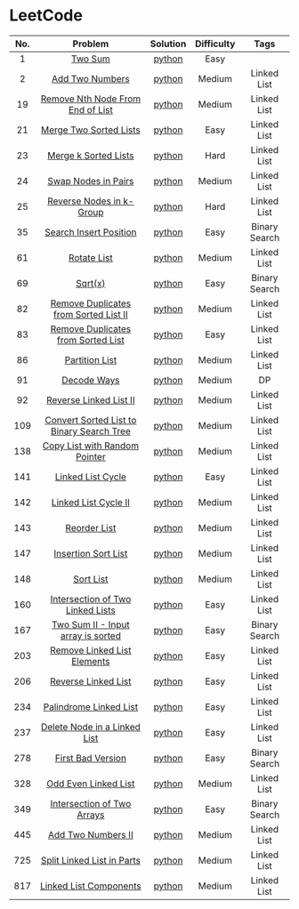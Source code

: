 # LeetCode

| No. | Problem | Solution | Difficulty | Tags |
|:---:|:-------:|:--------:|:----------:|:----:|
|1|[Two Sum](https://leetcode.com/problems/two-sum/description/)|[python](https://github.com/ZiwenJin/LeetCode/blob/master/1.%20Two%20Sum.ipynb)|Easy||
|2|[Add Two Numbers](https://leetcode.com/problems/add-two-numbers/description/)|[python](https://github.com/ZiwenJin/LeetCode/blob/master/2.%20Add%20Two%20Numbers.ipynb)|Medium|Linked List|
|19|[Remove Nth Node From End of List](https://leetcode.com/problems/remove-nth-node-from-end-of-list/description/)|[python](https://github.com/ZiwenJin/LeetCode/blob/master/19.%20Remove%20Nth%20Node%20From%20End%20of%20List.ipynb)|Medium|Linked List|
|21|[Merge Two Sorted Lists](https://leetcode.com/problems/merge-two-sorted-lists/description/)|[python](https://github.com/ZiwenJin/LeetCode/blob/master/21.%20Merge%20Two%20Sorted%20Lists.ipynb)|Easy|Linked List|
|23|[Merge k Sorted Lists](https://leetcode.com/problems/merge-k-sorted-lists/description/)|[python](https://github.com/ZiwenJin/LeetCode/blob/master/23.%20Merge%20k%20Sorted%20Lists.ipynb)|Hard|Linked List|
|24|[Swap Nodes in Pairs](https://leetcode.com/problems/swap-nodes-in-pairs/description/)|[python](https://github.com/ZiwenJin/LeetCode/blob/master/24.%20Swap%20Nodes%20in%20Pairs.ipynb)|Medium|Linked List|
|25|[Reverse Nodes in k-Group](https://leetcode.com/problems/reverse-nodes-in-k-group/description/)|[python](https://github.com/ZiwenJin/LeetCode/blob/master/25.%20Reverse%20Nodes%20in%20k-Group.ipynb)|Hard|Linked List|
|35|[Search Insert Position](https://leetcode.com/problems/search-insert-position/description/)|[python](https://github.com/ZiwenJin/LeetCode/blob/master/35.%20Search%20Insert%20Position.ipynb)|Easy|Binary Search|
|61|[Rotate List](https://leetcode.com/problems/rotate-list/description/)|[python](https://github.com/ZiwenJin/LeetCode/blob/master/61.%20Rotate%20List.ipynb)|Medium|Linked List|
|69|[Sqrt(x)](https://leetcode.com/problems/sqrtx/description/)|[python](https://github.com/ZiwenJin/LeetCode/blob/master/69.%20Sqrt(x).ipynb)|Easy|Binary Search|
|82|[Remove Duplicates from Sorted List II](https://leetcode.com/problems/remove-duplicates-from-sorted-list-ii/description/)|[python](https://github.com/ZiwenJin/LeetCode/blob/master/82.%20Remove%20Duplicates%20from%20Sorted%20List%20II.ipynb)|Medium|Linked List|
|83|[Remove Duplicates from Sorted List](https://leetcode.com/problems/remove-duplicates-from-sorted-list/description/)|[python](https://github.com/ZiwenJin/LeetCode/blob/master/83.%20Remove%20Duplicates%20from%20Sorted%20List.ipynb)|Easy|Linked List|
|86|[Partition List](https://leetcode.com/problems/partition-list/description/)|[python](https://github.com/ZiwenJin/LeetCode/blob/master/86.%20Partition%20List.ipynb)|Medium|Linked List|
|91|[Decode Ways](https://leetcode.com/problems/decode-ways/description/)|[python](https://github.com/ZiwenJin/LeetCode/blob/master/91.%20Decode%20Ways.ipynb)|Medium|DP|
|92|[Reverse Linked List II](https://leetcode.com/problems/reverse-linked-list-ii/description/)|[python](https://github.com/ZiwenJin/LeetCode/blob/master/92.%20Reverse%20Linked%20List%20II.ipynb)|Medium|Linked List|
|109|[Convert Sorted List to Binary Search Tree](https://leetcode.com/problems/convert-sorted-list-to-binary-search-tree/description/)|[python](https://github.com/ZiwenJin/LeetCode/blob/master/109.%20Convert%20Sorted%20List%20to%20Binary%20Search%20Tree.ipynb)|Medium|Linked List|
|138|[Copy List with Random Pointer](https://leetcode.com/problems/copy-list-with-random-pointer/description/)|[python](https://github.com/ZiwenJin/LeetCode/blob/master/138.%20Copy%20List%20with%20Random%20Pointer.ipynb)|Medium|Linked List|
|141|[Linked List Cycle](https://leetcode.com/problems/linked-list-cycle/description/)|[python](https://github.com/ZiwenJin/LeetCode/blob/master/141.%20Linked%20List%20Cycle.ipynb)|Easy|Linked List|
|142|[Linked List Cycle II](https://leetcode.com/problems/linked-list-cycle-ii/description/)|[python](https://github.com/ZiwenJin/LeetCode/blob/master/142.%20Linked%20List%20Cycle%20II.ipynb)|Medium|Linked List|
|143|[Reorder List](https://leetcode.com/problems/reorder-list/description/)|[python](https://github.com/ZiwenJin/LeetCode/blob/master/143.%20Reorder%20List.ipynb)|Medium|Linked List|
|147|[Insertion Sort List](https://leetcode.com/problems/insertion-sort-list/description/)|[python](https://github.com/ZiwenJin/LeetCode/blob/master/147.%20Insertion%20Sort%20List.ipynb)|Medium|Linked List|
|148|[Sort List](https://leetcode.com/problems/sort-list/description/)|[python](https://github.com/ZiwenJin/LeetCode/blob/master/148.%20Sort%20List.ipynb)|Medium|Linked List|
|160|[Intersection of Two Linked Lists](https://leetcode.com/problems/intersection-of-two-linked-lists/description/)|[python](https://github.com/ZiwenJin/LeetCode/blob/master/160.%20Intersection%20of%20Two%20Linked%20Lists.ipynb)|Easy|Linked List|
|167|[Two Sum II - Input array is sorted](https://leetcode.com/problems/two-sum-ii-input-array-is-sorted/description/)|[python](https://github.com/ZiwenJin/LeetCode/blob/master/167.%20Two%20Sum%20II%20-%20Input%20array%20is%20sorted.ipynb)|Easy|Binary Search|
|203|[Remove Linked List Elements](https://leetcode.com/problems/remove-linked-list-elements/description/)|[python](https://github.com/ZiwenJin/LeetCode/blob/master/203.%20Remove%20Linked%20List%20Elements.ipynb)|Easy|Linked List|
|206|[Reverse Linked List](https://leetcode.com/problems/reverse-linked-list/description/)|[python](https://github.com/ZiwenJin/LeetCode/blob/master/206.%20Reverse%20Linked%20List.ipynb)|Easy|Linked List|
|234|[Palindrome Linked List](https://leetcode.com/problems/palindrome-linked-list/description/)|[python](https://github.com/ZiwenJin/LeetCode/blob/master/234.%20Palindrome%20Linked%20List.ipynb)|Easy|Linked List|
|237|[Delete Node in a Linked List](https://leetcode.com/problems/delete-node-in-a-linked-list/description/)|[python](https://github.com/ZiwenJin/LeetCode/blob/master/237.%20Delete%20Node%20in%20a%20Linked%20List.ipynb)|Easy|Linked List|
|278|[First Bad Version](https://leetcode.com/problems/first-bad-version/description/)|[python](https://github.com/ZiwenJin/LeetCode/blob/master/278.%20First%20Bad%20Version.ipynb)|Easy|Binary Search|
|328|[Odd Even Linked List](https://leetcode.com/problems/odd-even-linked-list/description/)|[python](https://github.com/ZiwenJin/LeetCode/blob/master/328.%20Odd%20Even%20Linked%20List.ipynb)|Medium|Linked List|
|349|[Intersection of Two Arrays](https://leetcode.com/problems/intersection-of-two-arrays/description/)|[python](https://github.com/ZiwenJin/LeetCode/blob/master/349.%20Intersection%20of%20Two%20Arrays.ipynb)|Easy|Binary Search|
|445|[Add Two Numbers II](https://leetcode.com/problems/add-two-numbers-ii/description/)|[python](https://github.com/ZiwenJin/LeetCode/blob/master/445.%20Add%20Two%20Numbers%20II.ipynb)|Medium|Linked List|
|725|[Split Linked List in Parts](https://leetcode.com/problems/split-linked-list-in-parts/description/)|[python](https://github.com/ZiwenJin/LeetCode/blob/master/725.%20Split%20Linked%20List%20in%20Parts.ipynb)|Medium|Linked List|
|817|[Linked List Components](https://leetcode.com/problems/linked-list-components/description/)|[python](https://github.com/ZiwenJin/LeetCode/blob/master/817.%20Linked%20List%20Components.ipynb)|Medium|Linked List|
